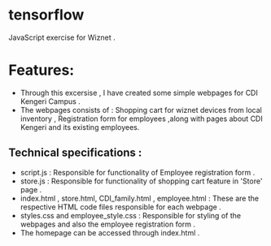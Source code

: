 # tensorflow
JavaScript exercise for Wiznet .

#  Features:

  - Through this excersise , I have created some simple webpages for CDI Kengeri Campus .
  - The webpages consists of : Shopping cart for wiznet devices from local inventory , Registration form for employees ,along with pages about CDI Kengeri and its existing employees. 
  
  
  ## Technical specifications : 
  * script.js : Responsible  for functionality of Employee registration form .
  * store.js : Responsible  for functionality of shopping cart feature in 'Store' page .
  * index.html , store.html, CDI_family.html , employee.html : These are the respective HTML code files responsible for each webpage .
  * styles.css and employee_style.css : Responsible for styling of the webpages and also the employee registration form .
  * The homepage can be accessed through index.html .
  
